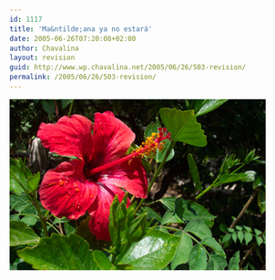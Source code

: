 ```yaml
---
id: 1117
title: 'Ma&ntilde;ana ya no estará'
date: 2005-06-26T07:20:08+02:00
author: Chavalina
layout: revision
guid: http://www.wp.chavalina.net/2005/06/26/503-revision/
permalink: /2005/06/26/503-revision/
---
```

<img class="imgizqda" src="/imagenes/fotos/flor-roja.jpg" alt="Flor roja" />